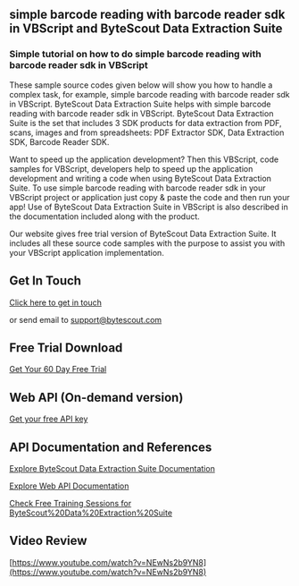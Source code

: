 ## simple barcode reading with barcode reader sdk in VBScript and ByteScout Data Extraction Suite

### Simple tutorial on how to do simple barcode reading with barcode reader sdk in VBScript

These sample source codes given below will show you how to handle a complex task, for example, simple barcode reading with barcode reader sdk in VBScript. ByteScout Data Extraction Suite helps with simple barcode reading with barcode reader sdk in VBScript. ByteScout Data Extraction Suite is the set that includes 3 SDK products for data extraction from PDF, scans, images and from spreadsheets: PDF Extractor SDK, Data Extraction SDK, Barcode Reader SDK.

 Want to speed up the application development? Then this VBScript, code samples for VBScript, developers help to speed up the application development and writing a code when using ByteScout Data Extraction Suite. To use simple barcode reading with barcode reader sdk in your VBScript project or application just copy & paste the code and then run your app! Use of ByteScout Data Extraction Suite in VBScript is also described in the documentation included along with the product.

Our website gives free trial version of ByteScout Data Extraction Suite. It includes all these source code samples with the purpose to assist you with your VBScript application implementation.

## Get In Touch

[Click here to get in touch](https://bytescout.zendesk.com/hc/en-us/requests/new?subject=ByteScout%20Data%20Extraction%20Suite%20Question)

or send email to [support@bytescout.com](mailto:support@bytescout.com?subject=ByteScout%20Data%20Extraction%20Suite%20Question) 

## Free Trial Download

[Get Your 60 Day Free Trial](https://bytescout.com/download/web-installer?utm_source=github-readme)

## Web API (On-demand version)

[Get your free API key](https://pdf.co/documentation/api?utm_source=github-readme)

## API Documentation and References

[Explore ByteScout Data Extraction Suite Documentation](https://bytescout.com/documentation/index.html?utm_source=github-readme)

[Explore Web API Documentation](https://pdf.co/documentation/api?utm_source=github-readme)

[Check Free Training Sessions for ByteScout%20Data%20Extraction%20Suite](https://academy.bytescout.com/)

## Video Review

[https://www.youtube.com/watch?v=NEwNs2b9YN8](https://www.youtube.com/watch?v=NEwNs2b9YN8)